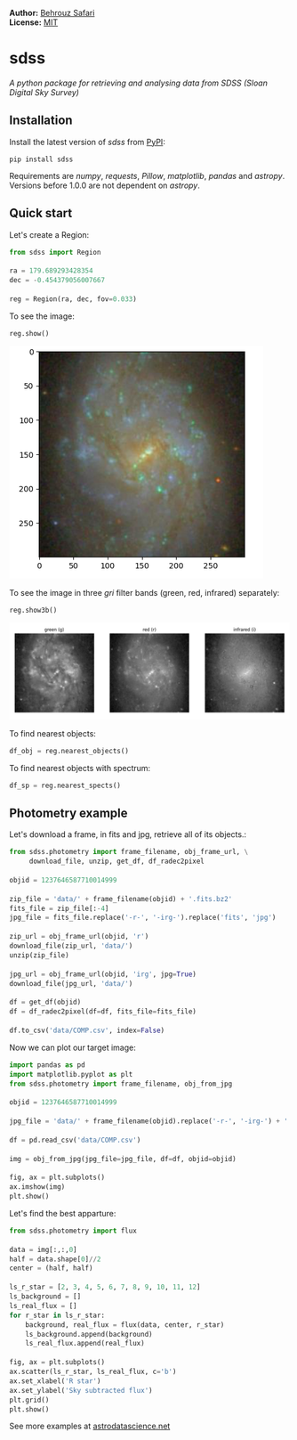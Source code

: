 **Author:** [Behrouz Safari](https://behrouzz.github.io/)<br/>
**License:** [MIT](https://opensource.org/licenses/MIT)<br/>

# sdss
*A python package for retrieving and analysing data from SDSS (Sloan Digital Sky Survey)*


## Installation

Install the latest version of *sdss* from [PyPI](https://pypi.org/project/sdss/):

    pip install sdss

Requirements are *numpy*, *requests*, *Pillow*, *matplotlib*, *pandas* and *astropy*.
Versions before 1.0.0 are not dependent on *astropy*.

## Quick start

Let's create a Region:

```python
from sdss import Region

ra = 179.689293428354
dec = -0.454379056007667

reg = Region(ra, dec, fov=0.033)
```

To see the image:

```python
reg.show()
```

![alt text](https://raw.githubusercontent.com/behrouzz/astronomy/main/images/Region-show.png)

To see the image in three *gri* filter bands (green, red, infrared) separately:

```python
reg.show3b()
```

![alt text](https://raw.githubusercontent.com/behrouzz/astronomy/main/images/Region-show3b.png)

To find nearest objects:

```python
df_obj = reg.nearest_objects()
```

To find nearest objects with spectrum:

```python
df_sp = reg.nearest_spects()
```

## Photometry example

Let's download a frame, in fits and jpg, retrieve all of its objects.:

```python
from sdss.photometry import frame_filename, obj_frame_url, \
     download_file, unzip, get_df, df_radec2pixel

objid = 1237646587710014999

zip_file = 'data/' + frame_filename(objid) + '.fits.bz2'
fits_file = zip_file[:-4]
jpg_file = fits_file.replace('-r-', '-irg-').replace('fits', 'jpg')

zip_url = obj_frame_url(objid, 'r')
download_file(zip_url, 'data/')
unzip(zip_file)

jpg_url = obj_frame_url(objid, 'irg', jpg=True)
download_file(jpg_url, 'data/')

df = get_df(objid)
df = df_radec2pixel(df=df, fits_file=fits_file)

df.to_csv('data/COMP.csv', index=False)
```

Now we can plot our target image:

```python
import pandas as pd
import matplotlib.pyplot as plt
from sdss.photometry import frame_filename, obj_from_jpg

objid = 1237646587710014999

jpg_file = 'data/' + frame_filename(objid).replace('-r-', '-irg-') + '.jpg'

df = pd.read_csv('data/COMP.csv')

img = obj_from_jpg(jpg_file=jpg_file, df=df, objid=objid)

fig, ax = plt.subplots()
ax.imshow(img)
plt.show()
```

Let's find the best apparture:

```python
from sdss.photometry import flux

data = img[:,:,0]
half = data.shape[0]//2
center = (half, half)

ls_r_star = [2, 3, 4, 5, 6, 7, 8, 9, 10, 11, 12]
ls_background = []
ls_real_flux = []
for r_star in ls_r_star:
    background, real_flux = flux(data, center, r_star)
    ls_background.append(background)
    ls_real_flux.append(real_flux)

fig, ax = plt.subplots()
ax.scatter(ls_r_star, ls_real_flux, c='b')
ax.set_xlabel('R star')
ax.set_ylabel('Sky subtracted flux')
plt.grid()
plt.show()
```

See more examples at [astrodatascience.net](https://astrodatascience.net/)
